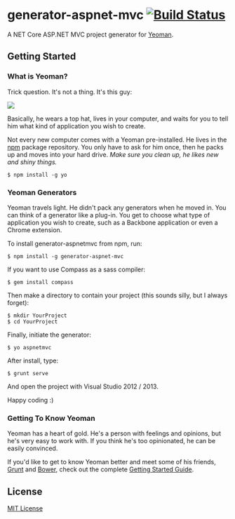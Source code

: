 # generator-aspnet-mvc [![Build Status](https://travis-ci.org/has606/generator-aspnetmvc.png?branch=master)](https://travis-ci.org/has606/generator-aspnetmvc)

A NET Core ASP.NET MVC project generator for [Yeoman](http://yeoman.io).


## Getting Started

### What is Yeoman?

Trick question. It's not a thing. It's this guy:

![](http://i.imgur.com/JHaAlBJ.png)

Basically, he wears a top hat, lives in your computer, and waits for you to tell him what kind of application you wish to create.

Not every new computer comes with a Yeoman pre-installed. He lives in the [npm](https://npmjs.org) package repository. You only have to ask for him once, then he packs up and moves into your hard drive. *Make sure you clean up, he likes new and shiny things.*

```
$ npm install -g yo
```

### Yeoman Generators

Yeoman travels light. He didn't pack any generators when he moved in. You can think of a generator like a plug-in. You get to choose what type of application you wish to create, such as a Backbone application or even a Chrome extension.

To install generator-aspnetmvc from npm, run:

```
$ npm install -g generator-aspnet-mvc
```

If you want to use Compass as a sass compiler:

```
$ gem install compass
```

Then make a directory to contain your project (this sounds silly, but I always forget):

```
$ mkdir YourProject
$ cd YourProject
```

Finally, initiate the generator:

```
$ yo aspnetmvc
```

After install, type:

```
$ grunt serve
```

And open the project with Visual Studio 2012 / 2013.

Happy coding :)

### Getting To Know Yeoman

Yeoman has a heart of gold. He's a person with feelings and opinions, but he's very easy to work with. If you think he's too opinionated, he can be easily convinced.

If you'd like to get to know Yeoman better and meet some of his friends, [Grunt](http://gruntjs.com) and [Bower](http://bower.io), check out the complete [Getting Started Guide](https://github.com/yeoman/yeoman/wiki/Getting-Started).


## License

[MIT License](http://en.wikipedia.org/wiki/MIT_License)
